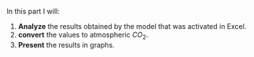 In this part I will:
1. **Analyze** the results obtained by the model that was activated in Excel.
2. **convert** the values to atmospheric $CO_2$.
3. **Present** the results in graphs.
